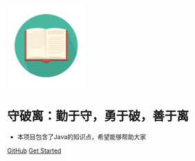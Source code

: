 <img width="180px" src="_media/LogoMakr_1J56bI.png">

# 守破离：勤于守，勇于破，善于离

- 本项目包含了Java的知识点，希望能够帮助大家

[GitHub](https://github.com/spectrelb/PhperToJava.git)
[Get Started](README.md)
